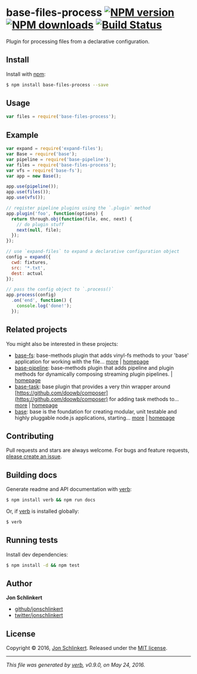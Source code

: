 # base-files-process [![NPM version](https://img.shields.io/npm/v/base-files-process.svg?style=flat)](https://www.npmjs.com/package/base-files-process) [![NPM downloads](https://img.shields.io/npm/dm/base-files-process.svg?style=flat)](https://npmjs.org/package/base-files-process) [![Build Status](https://img.shields.io/travis/node-base/base-files-process.svg?style=flat)](https://travis-ci.org/node-base/base-files-process)

Plugin for processing files from a declarative configuration.

## Install

Install with [npm](https://www.npmjs.com/):

```sh
$ npm install base-files-process --save
```

## Usage

```js
var files = require('base-files-process');
```

## Example

```js
var expand = require('expand-files');
var Base = require('base');
var pipeline = require('base-pipeline');
var files = require('base-files-process');
var vfs = require('base-fs');
var app = new Base();

app.use(pipeline());
app.use(files());
app.use(vfs());

// register pipeline plugins using the `.plugin` method
app.plugin('foo', function(options) {
  return through.obj(function(file, enc, next) {
    // do plugin stuff 
    next(null, file);
  });
});

// use `expand-files` to expand a declarative configuration object
config = expand({
  cwd: fixtures,
  src: '*.txt',
  dest: actual
});

// pass the config object to `.process()`
app.process(config)
  .on('end', function() {
    console.log('done!');
  });
```

## Related projects

You might also be interested in these projects:

* [base-fs](https://www.npmjs.com/package/base-fs): base-methods plugin that adds vinyl-fs methods to your 'base' application for working with the file… [more](https://www.npmjs.com/package/base-fs) | [homepage](https://github.com/node-base/base-fs)
* [base-pipeline](https://www.npmjs.com/package/base-pipeline): base-methods plugin that adds pipeline and plugin methods for dynamically composing streaming plugin pipelines. | [homepage](https://github.com/node-base/base-pipeline)
* [base-task](https://www.npmjs.com/package/base-task): base plugin that provides a very thin wrapper around [https://github.com/doowb/composer](https://github.com/doowb/composer) for adding task methods to… [more](https://www.npmjs.com/package/base-task) | [homepage](https://github.com/node-base/base-task)
* [base](https://www.npmjs.com/package/base): base is the foundation for creating modular, unit testable and highly pluggable node.js applications, starting… [more](https://www.npmjs.com/package/base) | [homepage](https://github.com/node-base/base)

## Contributing

Pull requests and stars are always welcome. For bugs and feature requests, [please create an issue](https://github.com/node-base/base-files-process/issues/new).

## Building docs

Generate readme and API documentation with [verb](https://github.com/verbose/verb):

```sh
$ npm install verb && npm run docs
```

Or, if [verb](https://github.com/verbose/verb) is installed globally:

```sh
$ verb
```

## Running tests

Install dev dependencies:

```sh
$ npm install -d && npm test
```

## Author

**Jon Schlinkert**

* [github/jonschlinkert](https://github.com/jonschlinkert)
* [twitter/jonschlinkert](http://twitter.com/jonschlinkert)

## License

Copyright © 2016, [Jon Schlinkert](https://github.com/jonschlinkert).
Released under the [MIT license](https://github.com/node-base/base-files-process/blob/master/LICENSE).

***

_This file was generated by [verb](https://github.com/verbose/verb), v0.9.0, on May 24, 2016._